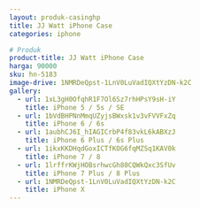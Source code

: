 ```yaml
---
layout: produk-casinghp
title: JJ Watt iPhone Case
categories: iphone

# Produk
product-title: JJ Watt iPhone Case
harga: 90000
sku: hn-5183
image-drive: 1NMRDeQpst-1LnV0LuVadIQXtYzDN-k2C
gallery:
  - url: 1xL3gH0OfqhR1F7Ol6Sz7rhHPsY9sH-iY
    title: iPhone 5 / 5s / SE
  - url: 1bVdBHPNnMmqUZyjsBWxsk1v3vFVVFxZq
    title: iPhone 6 / 6s
  - url: 1aubhCJ6I_hIAGICrbP4f83vkL6kABXzJ
    title: iPhone 6 Plus / 6s Plus
  - url: 1ikxKKDHqdGoxICTfKOG6fqMZSq1KAV0k
    title: iPhone 7 / 8
  - url: 1lrffrKWjHOBsrhwcGh80CQWkQxc3SfUv
    title: iPhone 7 Plus / 8 Plus
  - url: 1NMRDeQpst-1LnV0LuVadIQXtYzDN-k2C
    title: iPhone X
---
```

